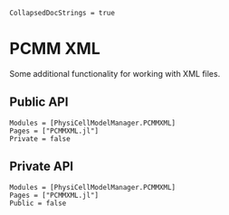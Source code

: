 ```@meta
CollapsedDocStrings = true
```

# PCMM XML

Some additional functionality for working with XML files.

## Public API
```@autodocs
Modules = [PhysiCellModelManager.PCMMXML]
Pages = ["PCMMXML.jl"]
Private = false
```

## Private API
```@autodocs
Modules = [PhysiCellModelManager.PCMMXML]
Pages = ["PCMMXML.jl"]
Public = false
```